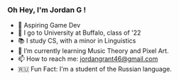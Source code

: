### Oh Hey, I'm Jordan G !
- :floppy_disk: Aspiring Game Dev
- :ox: I go to University at Buffalo, class of '22
- :books: I study CS, with a minor in Linguistics
- :art: I’m currently learning Music Theory and Pixel Art.
- :mailbox: How to reach me: jordangrant46@gmail.com
- :ru:  Fun Fact: I'm a student of the Russian language.



<!--
**TcgVanguardTroll/TcgVanguardTroll** is a ✨ _special_ ✨ repository because its `README.md` (this file) appears on your GitHub profile.

[![Jordan's GitHub stats](https://github-readme-stats.vercel.app/api?username=TcgVanguardTroll&theme=cobalt)](https://github.com/anuraghazra/github-readme-stats)

Here are some ideas to get you started:

- 🔭 I’m currently working on ...
- 🌱 I’m currently learning ...
- 👯 I’m looking to collaborate on ...
- 🤔 I’m looking for help with ...
- 💬 Ask me about ...
- 📫 How to reach me: ...
- 😄 Pronouns: ...
- ⚡ Fun fact: ...
-->

